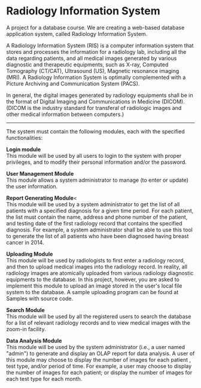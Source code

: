 # Radiology Information System
A project for a database course. We are creating a web-based database application system, called Radiology Information System.

A Radiology Information System (RIS) is a computer information system that stores and processes the information for a radiology lab, including all the data regarding patients, and all medical images generated by various diagnostic and therapeutic equipments, such as X-ray, Computed Tomography (CT/CAT), Ultrasound (US), Magnetic resonance imaging (MRI). A Radiology Information System is optimally complemented with a Picture Archiving and Communication System (PACS).


In general, the digital images generated by radiology equipments shall be in the format of Digital Imaging and Communications in Medicine (DICOM). (DICOM is the industry standard for transferal of radiologic images and other medical information between computers.) 


----------------------------------------------------

The system must contain the following modules, each with the specified functionalities:

<b>Login module</b><br>
This module will be used by all users to login to the system with proper privileges, and to modify their personal information and/or the password.

<b>User Management Module</b><br>
This module allows a system administrator to manage (to enter or update) the user information.

<b>Report Generating Module</b><<br>
This module will be used by a system administrator to get the list of all patients with a specified diagnosis for a given time period. For each patient, the list must contain the name, address and phone number of the patient, and testing date of the first radiology record that contains the specified diagnosis. For example, a system administrator shall be able to use this tool to generate the list of all patients who have been diagnosed having breast cancer in 2014.

<b>Uploading Module</b><br>
This module will be used by radiologists to first enter a radiology record, and then to upload medical images into the radiology record. In reality, all radiology images are atomically uploaded from various radiology diagnostic equipments to the database. In this project, however, you are asked to implement this module to upload an image stored in the user's local file system to the database. A sample uploading program can be found at Samples with source code.

<b>Search Module</b><br>
This module will be used by all the registered users to search the database for a list of relevant radiology records and to view medical images with the zoom-in facility.

<b>Data Analysis Module</b><br>
This module will be used by the system administrator (i.e., a user named "admin") to generate and display an OLAP report for data analysis.   A user of this module may choose to display the number of images for each patient ,  test type, and/or period of time.  For example, a user may choose to display the number of images for each patient; or display the number of images  for each test type for each month.
